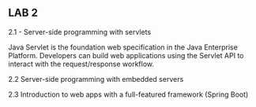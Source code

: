 ## LAB 2

2.1 - Server-side programming with servlets

Java Servlet is the foundation web specification in the Java Enterprise Platform. Developers can build web applications using the Servlet API to interact with the request/response workflow.



2.2 Server-side programming with embedded servers

2.3 Introduction to web apps with a full-featured framework (Spring Boot)
